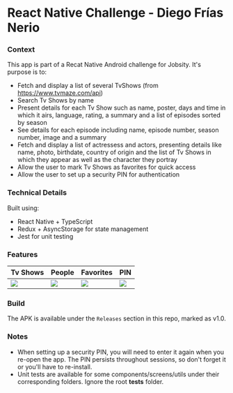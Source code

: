# React Native Challenge - Diego Frías Nerio

### Context
This app is part of a Recat Native Android challenge for Jobsity. It's purpose is to:
- Fetch and display a list of several TvShows (from https://www.tvmaze.com/api)
- Search Tv Shows by name
- Present details for each Tv Show such as name, poster, days and time in which it airs, language, rating, a summary and a list of episodes sorted by season
- See details for each episode including name, episode number, season number, image and a summary
- Fetch and display a list of actressess and actors, presenting details like name, photo, birthdate, country of origin and the list of Tv Shows in which they appear as well as the character they portray
- Allow the user to mark Tv Shows as favorites for quick access
- Allow the user to set up a security PIN for authentication

### Technical Details
Built using:
- React Native + TypeScript
- Redux + AsyncStorage for state management
- Jest for unit testing

### Features

| Tv Shows | People | Favorites | PIN | 
| -- | -- | -- | -- |
| <img src="https://github.com/dfnerio/jobsity-android-challenge/assets/11319430/6380c661-6d0a-49db-b234-668d0c15dcf5" /> | <img src="https://github.com/dfnerio/jobsity-android-challenge/assets/11319430/6997498f-dd4f-42ad-9b64-bfc894a88797" /> | <img src="https://github.com/dfnerio/jobsity-android-challenge/assets/11319430/72fd9252-896c-42ce-9e99-bc7b3659213a" /> | <img src="https://github.com/dfnerio/jobsity-android-challenge/assets/11319430/ee687077-c8b2-4233-8d6f-96cf2875509c" /> |


### Build

The APK is available under the `Releases` section in this repo, marked as v1.0. 

### Notes

- When setting up a security PIN, you will need to enter it again when you re-open the app. The PIN persists throughout sessions, so don't forget it or you'll have to re-install.
- Unit tests are available for some components/screens/utils under their corresponding folders. Ignore the root __tests__ folder.
